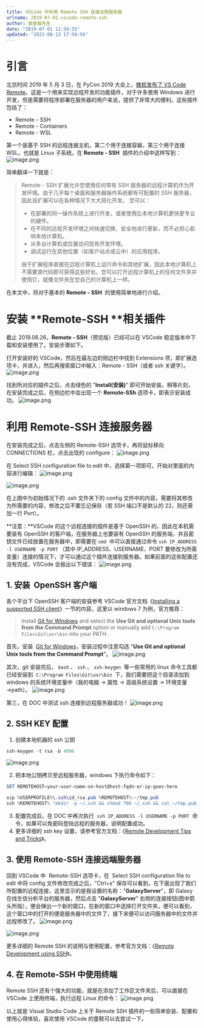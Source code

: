 ```yaml
---
title: VSCode 中利用 Remote SSH 连接远程服务器
urlname: 2019-07-01-vscode-remote-ssh
author: 章鱼猫先生
date: "2019-07-01 11:50:35"
updated: "2021-08-13 17:58:56"
---
```


# 引言

北京时间 2019 年 5 月 3 日，在 PyCon 2019 大会上，[微软发布了 VS Code Remote](https://zhuanlan.zhihu.com/p/64505333)。这是一个用来实现远程开发的功能插件，对于许多使用 Windows 进行开发，但是需要将程序部署在服务器的用户来说，提供了非常大的便利。这些插件包括了：

- Remote - SSH
- Remote - Containers
- Remote - WSL

第一个是基于 SSH 的远程连接主机，第二个用于连接容器，第三个用于连接 WSL，也就是 Linux 子系统。在 **Remote - SSH**  插件的介绍中这样写到：
![image.png](https://shub-1251708715.cos.ap-guangzhou.myqcloud.com/elog-cookbook-img/FtTZMviUvX0VC5fzt-QqNSPKopWN.png)

简单翻译一下就是：

> Remote - SSH 扩展允许您使用任何带有 SSH 服务器的远程计算机作为开发环境。由于几乎每个桌面和服务器操作系统都有可配置的 SSH 服务器，因此该扩展可以在各种情况下大大简化开发。
> 您可以：
>
> - 在部署的同一操作系统上进行开发，或者使用比本地计算机更快更专业的硬件。
> - 在不同的远程开发环境之间快速切换，安全地进行更新，而不必担心影响本地计算机。
> - 从多台计算机或位置访问现有开发环境。
> - 调试运行在其他位置（如客户站点或云中）的应用程序。
>
> 由于扩展程序直接在远程计算机上运行命令和其他扩展，因此本地计算机上不需要源代码即可获得这些好处。您可以打开远程计算机上的任何文件夹并使用它，就像文件夹在您自己的计算机上一样。

在本文中，将对于基本的 **Remote - SSH**  的使用简单地进行介绍。

# 安装 \*\*Remote-SSH \*\*相关插件

截止 2019.06.26，**Remote - SSH**（预览版）已经可以在 VSCode 稳定版本中下载和安装使用了。安装步骤如下。

打开安装好的 VSCode，然后在最左边的侧边栏中找到 Extensions 项，即扩展选项卡，并进入，然后再搜索窗口中输入：Remote - SSH（或者 ssh 关键字）。
![image.png](https://shub-1251708715.cos.ap-guangzhou.myqcloud.com/elog-cookbook-img/FioQyhREZ8JkJzjJiLjTpIi9fKvU.png)

找到所对应的插件之后，点击绿色的 "**Install(安装)**" 即可开始安装。稍等片刻，在安装完成之后，在侧边栏中会出现一个 **Remote-SSh** 选项卡，即表示安装成功。
![image.png](https://shub-1251708715.cos.ap-guangzhou.myqcloud.com/elog-cookbook-img/Fj_kb_8AZReCeSAS8ruXXBANR2j2.png)

# 利用 Remote-SSH 连接服务器

在安装完成之后，点击左侧的 Remote-SSH 选项卡，再将鼠标移向 CONNECTIONS 栏，点击出现的 configure：
![image.png](https://shub-1251708715.cos.ap-guangzhou.myqcloud.com/elog-cookbook-img/FiRbwerTS7xdAozjJGX3fkfecDEB.png)

在 Select SSH configuration file to edit 中，选择第一项即可，开始对里面的内容进行编辑：
![image.png](https://shub-1251708715.cos.ap-guangzhou.myqcloud.com/elog-cookbook-img/FpZQA0eMxzdA7LIt7a0GlJGRf7rK.png)

![image.png](https://shub-1251708715.cos.ap-guangzhou.myqcloud.com/elog-cookbook-img/FqG5NrP6UsBrRnSXq6RqO2vtZQDs.png)

在上图中为初始情况下的 .ssh 文件夹下的 config 文件中的内容，需要将其修改为所需要的内容，修改之后不要忘记保存（若 SSH 端口不是默认的 22，则还需加一行 Port）。

\*\*注意：\*\*VSCode 的这个远程连接的插件是基于 OpenSSH 的，因此在本机需要装有 OpenSSH 的客户端，在服务器上也要装有 OpenSSH 的服务端，并且密钥文件已经放置在服务器中，即需要在 `cmd`  中可以直接通过命令 `ssh IP_ADDRESS -l USERNAME -p PORT` （其中 IP_ADDRESS、USERNAME、PORT 要修改为所需变量）连接的情况下，才可以通过这个插件连接到服务器。如果前面的这些配置还没有完成，VSCode 会报出以下错误：
![image.png](https://shub-1251708715.cos.ap-guangzhou.myqcloud.com/elog-cookbook-img/FmlRuiNu9SCeBGZfVb5rN5w7MoQb.png)

## 1. 安装  OpenSSH 客户端

各个平台下 OpenSSH 客户端的安装参考 VSCode 官方文档《[Installing a supported SSH client](https://code.visualstudio.com/docs/remote/troubleshooting#_installing-a-supported-ssh-client)》一节的内容。这里以 windows 7 为例，官方推荐：

> Install [Git for Windows](https://git-scm.com/download/win) and select the **Use Git and optional Unix tools from the Command Prompt** option or manually add `C:\Program Files\Git\usr\bin` into your PATH.

首先，安装  [Git for Windows](https://git-scm.com/download/win)，安装过程中注意勾选 "**Use Git and optional Unix tools from the Command Prompt**"。
![image.png](https://shub-1251708715.cos.ap-guangzhou.myqcloud.com/elog-cookbook-img/FsJA94LK5FeLej-9HhwWuH0kM9R2.png)

其次，git 安装完后， `bash` 、 `ssh` 、 `ssh-keygen`  等一些常用的 linux 命令工具都已经安装到  `C:\Program Files\Git\usr\bin`  下，我们需要把这个目录添加到 windows 的系统环境变量中（我的电脑 → 属性 → 高级系统设置 → 环境变量 →path）。
![image.png](https://shub-1251708715.cos.ap-guangzhou.myqcloud.com/elog-cookbook-img/FvrHE6rQNoX0ApslYEI05BZQJ6XB.png)

第三，在 DOC 中测试 ssh 连接到远程服务器成功！
![image.png](https://shub-1251708715.cos.ap-guangzhou.myqcloud.com/elog-cookbook-img/FkRk0YhX6ckkcSYOlZQYTGofJGVa.png)

## 2. SSH KEY 配置

1.  创建本地机器的 ssh 公钥

```powershell
ssh-keygen -t rsa -b 4096
```

![image.png](https://shub-1251708715.cos.ap-guangzhou.myqcloud.com/elog-cookbook-img/FirkYn9u8CbaQPU8MRRwf5T5LTHg.png)

2.  把本地公钥拷贝至远程服务器，windows 下执行命令如下：

```powershell
SET REMOTEHOST=your-user-name-on-host@host-fqdn-or-ip-goes-here

scp %USERPROFILE%\.ssh\id_rsa.pub %REMOTEHOST%:~/tmp.pub
ssh %REMOTEHOST% "mkdir -p ~/.ssh && chmod 700 ~/.ssh && cat ~/tmp.pub >> ~/.ssh/authorized_keys && chmod 600 ~/.ssh/authorized_keys && rm -f ~/tmp.pub"
```

3.  配置完成后，在 DOC 中再次执行  `ssh IP_ADDRESS -l USERNAME -p PORT`  命令，如果可以免密码登陆远程的服务器，说明配置成功。
4.  更多详细的 ssh key 设置，请参考官方文档：《[Remote Development Tips and Tricks](https://code.visualstudio.com/docs/remote/troubleshooting)》。

## 3. 使用 Remote-SSH 连接远端服务器

回到 VSCode 中  Remote-SSH 选项卡，在  Select SSH configuration file to edit 中将 config 文件修改完成之后，"Ctrl+s" 保存可以看到，在下面出现了我们所配置的远程连接，这里显示的是我设置的名称："**GalaxyServer**"，即 Galaxy 在线生信分析平台的服务器，然后点击 "**GalaxyServer**" 右侧的连接按钮(图中箭头所指），便会弹出一个新的窗口，在新的窗口中选择打开文件夹，便可以看到，这个窗口中的打开的便是服务器中的文件了，接下来便可以访问服务器中的文件并远程修改了。
![image.png](https://shub-1251708715.cos.ap-guangzhou.myqcloud.com/elog-cookbook-img/FonOgUdX0QYBvzv_uTs3556jXekf.png)

![image.png](https://shub-1251708715.cos.ap-guangzhou.myqcloud.com/elog-cookbook-img/FvNza0Vgksbe6XLmG9YVZd-hYnKw.png)

更多详细的 Remote SSH 的说明与使用配置，参考官方文档：《[Remote Development using SSH](https://code.visualstudio.com/docs/remote/ssh)》。

## 4. 在 Remote-SSH 中使用终端

Remote SSH 还有个强大的功能，就是在添加了工作区文件夹后，可以直接在 VSCode 上使用终端，执行远程 Linux 的命令：
![image.png](https://shub-1251708715.cos.ap-guangzhou.myqcloud.com/elog-cookbook-img/FjEZ5Awz4zDccUlJo02zfvbLTdXV.png)

以上就是 Visual Studio Code 上关于 Remote SSH 插件的一些简单安装、配置和使用心得体验，喜欢使用 VSCode 的童鞋可以去尝试一下。
